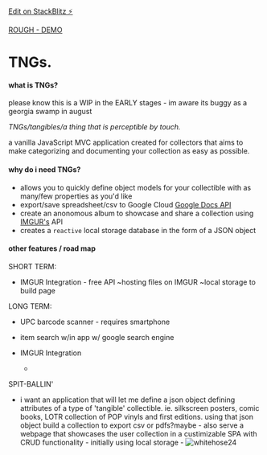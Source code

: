 [Edit on StackBlitz ⚡️](https://stackblitz.com/edit/js-smcwve)

[ROUGH - DEMO](https://js-smcwve.stackblitz.io)

# TNGs.

#### what is TNGs?

please know this is a WIP in the EARLY stages - im aware its buggy as a georgia swamp in august

_TNGs/tangibles/a thing that is perceptible by touch._

a vanilla JavaScript MVC application created for collectors that aims to make categorizing and documenting your collection as easy as possible.

#### why do i need TNGs?

- allows you to quickly define object models for your collectible with as many/few properties as you'd like
- export/save spreadsheet/csv to Google Cloud [Google Docs API](https://developers.google.com/docs/api)
- create an anonomous album to showcase and share a collection using [IMGUR's](https://apidocs.imgur.com/#intro) API
- creates a `reactive` local storage database in the form of a JSON object

#### other features / road map

SHORT TERM:

- IMGUR Integration - free API ~hosting files on IMGUR ~local storage to build page

LONG TERM:

- UPC barcode scanner - requires smartphone
- item search w/in app w/ google search engine
- IMGUR Integration

  -

SPIT-BALLIN'

- i want an application that will let me define a json object defining attributes of a type of 'tangible' collectible. ie. silkscreen posters, comic books, LOTR collection of POP vinyls and first editions. using that json object build a collection to export csv or pdfs?maybe - also serve a webpage that showcases the user collection in a custimizable SPA with CRUD functionality - initially using local storage -
![whitehose24](https://github.com/user-attachments/assets/a9e257ff-a5f1-46d3-9cb7-83a352c39e29)
